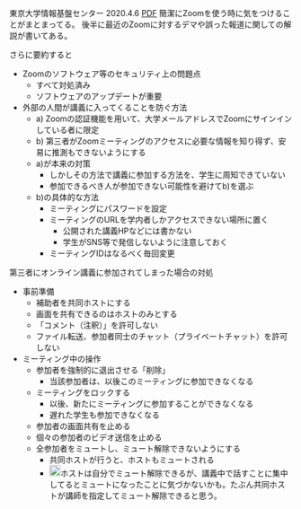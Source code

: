 
東京大学情報基盤センター 2020.4.6 [PDF](https://apps.adm.s.u-tokyo.ac.jp/WEB_info/p/pub/5756/Zoom.pdf)
簡潔にZoomを使う時に気をつけることがまとまってる。
後半に最近のZoomに対するデマや誤った報道に関しての解説が書いてある。

さらに要約すると
- Zoomのソフトウェア等のセキュリティ上の問題点
    - すべて対処済み
    - ソフトウェアのアップデートが重要
- 外部の人間が講義に入ってくることを防ぐ方法
    - a) Zoomの認証機能を用いて、大学メールアドレスでZoomにサインインしている者に限定
    - b) 第三者がZoomミーティングのアクセスに必要な情報を知り得ず、安易に推測もできないようにする
    - a)が本来の対策
        - しかしその方法で講義に参加する方法を、学生に周知できていない
        - 参加できるべき人が参加できない可能性を避けてb)を選ぶ
    - b)の具体的な方法
        - ミーティングにパスワードを設定
        - ミーティングのURLを学内者しかアクセスできない場所に置く
            - 公開された講義HPなどには書かない
            - 学生がSNS等で発信しないように注意しておく
        - ミーティングIDはなるべく毎回変更

第三者にオンライン講義に参加されてしまった場合の対処
- 事前準備
    - 補助者を共同ホストにする
    - 画面を共有できるのはホストのみとする
    - 「コメント（注釈）」を許可しない
    - ファイル転送、参加者同士のチャット（プライベートチャット）を許可しない
- ミーティング中の操作
    - 参加者を強制的に退出させる「削除」
        - 当該参加者は、以後このミーティングに参加できなくなる
    - ミーティングをロックする
        - 以後、新たにミーティングに参加することができなくなる
        - 遅れた学生も参加できなくなる
    - 参加者の画面共有を止める
    - 個々の参加者のビデオ送信を止める
    - 全参加者をミュートし、ミュート解除できないようにする
        - 共同ホストが行うと、ホストもミュートされる
        - <img src='https://scrapbox.io/api/pages/nishio/nishio/icon' alt='nishio.icon' height="19.5"/>ホストは自分でミュート解除できるが、講義中で話すことに集中してるとミュートになったことに気づかないかも。たぶん共同ホストが講師を指定してミュート解除できると思う。
